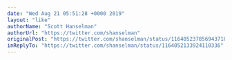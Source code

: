 ```yaml
---
date: "Wed Aug 21 05:51:28 +0000 2019"
layout: "like"
authorName: "Scott Hanselman"
authorUrl: "https://twitter.com/shanselman"
originalPost: "https://twitter.com/shanselman/status/1164052378569437184"
inReplyTo: "https://twitter.com/shanselman/status/1164052133924110336"
---
```

